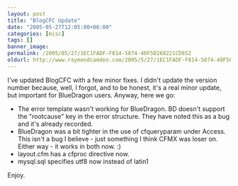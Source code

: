 ```yaml
---
layout: post
title: "BlogCFC Update"
date: "2005-05-27T12:05:00+06:00"
categories: [misc]
tags: []
banner_image: 
permalink: /2005/05/27/1EC1FADF-F814-5874-40F50268221CD852
oldurl: http://www.raymondcamden.com/2005/5/27/1EC1FADF-F814-5874-40F50268221CD852
---
```


I've updated BlogCFC with a few minor fixes. I didn't update the version number because, well, I forgot, and to be honest, it's a real minor update, but important for BlueDragon users. Anyway, here we go:

<ul>
<li>The error template wasn't working for BlueDragon. BD doesn't support the "rootcause" key in the error structure. They have noted this as a bug and it's already recorded. 
<li>BlueDragon was a bit tighter in the use of cfqueryparam under Access. This isn't a bug I believe - just something I think CFMX was loser on. Either way - it works in both now. :)
<li>layout.cfm has a cfproc directive now.
<li>mysql.sql specifies utf8 now instead of latin1
</ul>

Enjoy.